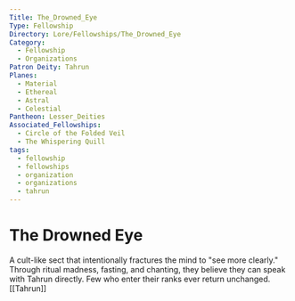 ```yaml
---
Title: The_Drowned_Eye
Type: Fellowship
Directory: Lore/Fellowships/The_Drowned_Eye
Category:
  - Fellowship
  - Organizations
Patron Deity: Tahrun
Planes:
  - Material
  - Ethereal
  - Astral
  - Celestial
Pantheon: Lesser_Deities
Associated_Fellowships:
  - Circle of the Folded Veil
  - The Whispering Quill
tags:
  - fellowship
  - fellowships
  - organization
  - organizations
  - tahrun
---
```


# The Drowned Eye


A cult-like sect that intentionally fractures the mind to "see more clearly." Through ritual madness, fasting, and chanting, they believe they can speak with Tahrun directly. Few who enter their ranks ever return unchanged.
[[Tahrun]]
